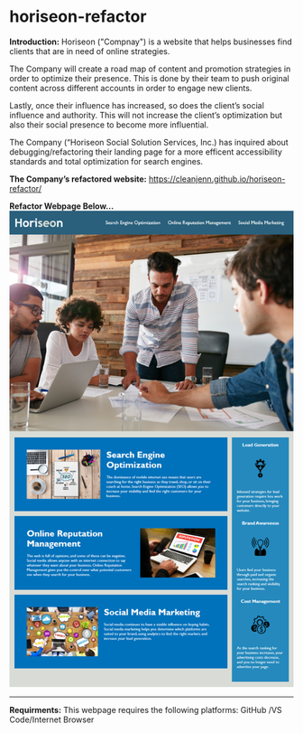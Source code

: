 # horiseon-refactor
**Introduction:**
Horiseon ("Compnay") is a website that helps businesses find clients that are in need of online strategies.

The Company will create a road map of content and promotion strategies in order to optimize their presence. This is done by their team to push original content across different accounts in order to engage new clients. 

Lastly, once their influence has increased, so does the client’s social influence and authority. This will not increase the client’s optimization but also their social presence to become more influential. 
 
The Company (“Horiseon Social Solution Services, Inc.) has inquired about debugging/refactoring their landing page for a more efficent accessibility standards and total optimization for search engines. 
 
 **The Company’s refactored website:** 
  https://cleanjenn.github.io/horiseon-refactor/

 **Refactor Webpage Below...**
 ![HOMEPAGE](./assets/images/mock-up.png)
 ______________________________________________________________________________________
 

 **Requirments:**
 This webpage requires the following platforms: 
 GitHub /VS Code/Internet Browser  

 